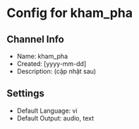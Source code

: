 # Config for kham_pha

## Channel Info
- Name: kham_pha
- Created: [yyyy-mm-dd]
- Description: (cập nhật sau)

## Settings
- Default Language: vi
- Default Output: audio, text